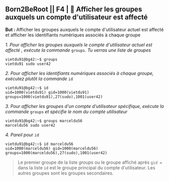 ## **Born2BeRoot**  || **F4** | 👥  Afficher les groupes auxquels un compte d'utilisateur est affecté

__But :__ Afficher les groupes auxquels le compte d'utilisateur actuel est affecté et afficher les identifiants numériques associés à chaque groupe

*1. Pour afficher les groupes auxquels le compte d'utilisateur actuel est affecté , exécute la commande* ```groups```. *Tu verras une liste de groupes*
```
vietdu91@bg42:~$ groups
vietdu91 sudo user42
```
*2. Pour afficher les identifiants numériques associés à chaque groupe, exécutez plutôt la commande* ```id```
```
vietdu91@bg42:~$ id
uid=1000(vietdu91) gid=1000(vietdu91) groups=1000(vietdu91),27(sudo),1001(user42)
```
*3. Pour afficher les groupes d'un compte d'utilisateur spécifique, exécute la commande* ```groups``` *et spécifie le nom du compte utilisateur*
```
vietdu91@bg42:~$ groups marceldu56
marceldu56 sudo user42
```
*4. Pareil pour* ```id```
```
vietdu91@bg42:~$ id marceldu56
uid=1000(marceldu56) gid=1000(marceldu56) groups=1000(marceldu56),27(sudo),1001(user42)
```

> Le premier groupe de la liste *groups* ou le groupe affiché après ```gid =``` dans la liste ```id``` est le groupe principal du compte d'utilisateur. Les autres groupes sont les groupes secondaires.
